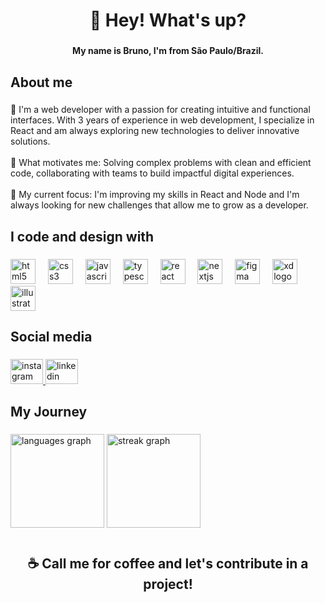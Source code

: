 <h1 align="center">👋 Hey! What's up?</h1>

###

<h4 align="center">My name is Bruno, I'm from São Paulo/Brazil.</h4>

###

<h2 align="left">About me</h2>

###

<p align="left">🧍 I'm a web developer  with a passion for creating intuitive and functional interfaces. With 3 years of experience in web development, I specialize in React and am always exploring new technologies to deliver innovative solutions.<br><br>🚀 What motivates me: Solving complex problems with clean and efficient code, collaborating with teams to build impactful digital experiences.<br><br>🎯 My current focus: I'm improving my skills in React and Node and I'm always looking for new challenges that allow me to grow as a developer.</p>

###

<h2 align="left">I code and design with</h2>

###

<div align="left">
  <img src="https://cdn.jsdelivr.net/gh/devicons/devicon/icons/html5/html5-original.svg" height="40" alt="html5 logo"  />
  <img width="12" />
  <img src="https://cdn.jsdelivr.net/gh/devicons/devicon/icons/css3/css3-original.svg" height="40" alt="css3 logo"  />
  <img width="12" />
  <img src="https://cdn.jsdelivr.net/gh/devicons/devicon/icons/javascript/javascript-original.svg" height="40" alt="javascript logo"  />
  <img width="12" />
  <img src="https://cdn.jsdelivr.net/gh/devicons/devicon/icons/typescript/typescript-original.svg" height="40" alt="typescript logo"  />
  <img width="12" />
  <img src="https://cdn.jsdelivr.net/gh/devicons/devicon/icons/react/react-original.svg" height="40" alt="react logo"  />
  <img width="12" />
  <img src="https://cdn.jsdelivr.net/gh/devicons/devicon/icons/nextjs/nextjs-original.svg" height="40" alt="nextjs logo"  />
  <img width="12" />
  <img src="https://cdn.jsdelivr.net/gh/devicons/devicon/icons/figma/figma-original.svg" height="40" alt="figma logo"  />
  <img width="12" />
  <img src="https://cdn.jsdelivr.net/gh/devicons/devicon/icons/xd/xd-plain.svg" height="40" alt="xd logo"  />
  <img width="12" />
  <img src="https://cdn.jsdelivr.net/gh/devicons/devicon/icons/illustrator/illustrator-plain.svg" height="40" alt="illustrator logo"  />
</div>

###

<h2 align="left">Social media</h2>

###

<div align="left">
  <a href="https://www.instagram.com/brunochapul/" target="_blank">
    <img src="https://raw.githubusercontent.com/maurodesouza/profile-readme-generator/master/src/assets/icons/social/instagram/default.svg" width="52" height="40" alt="instagram logo"  />
  </a>
  <a href="https://www.linkedin.com/in/bruno-chapul/" target="_blank">
    <img src="https://raw.githubusercontent.com/maurodesouza/profile-readme-generator/master/src/assets/icons/social/linkedin/default.svg" width="52" height="40" alt="linkedin logo"  />
  </a>
</div>

###

<h2 align="left">My Journey</h2>

###

<div align="left">
  <img src="https://github-readme-stats.vercel.app/api/top-langs?username=BrunoChapul&locale=en&hide_title=false&layout=compact&card_width=320&langs_count=5&theme=dracula&hide_border=true&order=2" height="150" alt="languages graph"  />
  <img src="https://streak-stats.demolab.com?user=BrunoChapul&locale=en&mode=weekly&theme=dracula&hide_border=true&border_radius=5&order=3" height="150" alt="streak graph"  />
</div>

###

<h1 align="center"></h1>

###

<h2 align="center">☕ Call me for coffee and let's contribute in a project!</h2>

###
